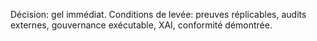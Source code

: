 Décision: gel immédiat. Conditions de levée: preuves réplicables, audits externes, gouvernance exécutable, XAI, conformité démontrée.
